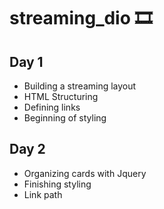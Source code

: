 # streaming_dio 🎞️
<h2>Day 1</h2>
<ul>
  <li>Building a streaming layout </li>
  <li>HTML Structuring</li>
  <li>Defining links</li>
  <li>Beginning of styling</li>
</ul>
<h2>Day 2</h2>
<ul>
  <li>Organizing cards with Jquery</li>
  <li>Finishing styling</li></li>
  <li>Link path</li>
</ul>
